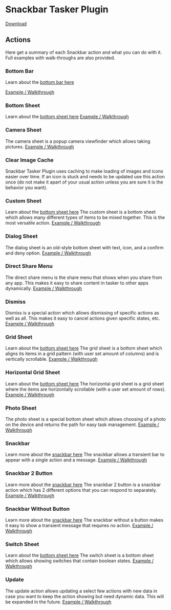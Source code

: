 # Snackbar Tasker Plugin
[Download](https://play.google.com/store/apps/details?id=com.nick.mowen.sceneplugin)

## Actions

Here get a summary of each Snackbar action and what you can do with it. Full examples with walk-throughs are also provided.

### Bottom Bar
Learn about the [bottom bar here](https://material.io/design/components/bottom-navigation.html)

[Example / Walkthrough](./bottom-bar/README.md)

### Bottom Sheet
Learn about the [bottom sheet here](https://material.io/design/components/sheets-bottom.html)
[Example / Walkthrough](./bottom-sheet/README.md)

### Camera Sheet
The camera sheet is a popup camera viewfinder which allows taking pictures.
[Example / Walkthrough](./camera-sheet/README.md)

### Clear Image Cache
Snackbar Tasker Plugin uses caching to make loading of images and icons easier over time. If an icon is stuck and needs to be updated use this action once (do not make it apart of your usual action unless you are sure it is the behavior you want).

### Custom Sheet
Learn about the [bottom sheet here](https://material.io/design/components/sheets-bottom.html)
The custom sheet is a bottom sheet which allows many different types of items to be mixed together. This is the most versatile action.
[Example / Walkthrough](./custom-sheet/README.md)

### Dialog Sheet
The dialog sheet is an old-style bottom sheet with text, icon, and a confirm and deny option.
[Example / Walkthrough](./dialog-sheet/README.md)

### Direct Share Menu
The direct share menu is the share menu that shows when you share from any app. This makes it easy to share content in tasker to other apps dynamically.
[Example / Walkthrough](./share/README.md)

### Dismiss
Dismiss is a special action which allows dismissing of specific actions as well as all. This makes it easy to cancel actions given specific states, etc.
[Example / Walkthrough](./dismiss/README.md)

### Grid Sheet
Learn about the [bottom sheet here](https://material.io/design/components/sheets-bottom.html)
The grid sheet is a bottom sheet which aligns its items in a grid pattern (with user set amount of columns) and is vertically scrollable.
[Example / Walkthrough](./grid-sheet/README.md)

### Horizontal Grid Sheet
Learn about the [bottom sheet here](https://material.io/design/components/sheets-bottom.html)
The horizontal grid sheet is a grid sheet where the items are horizontally scrollable (with a user set amount of rows).
[Example / Walkthrough](./horiz-sheet/README.md)

### Photo Sheet
The photo sheet is a special bottom sheet which allows choosing of a photo on the device and returns the path for easy task management.
[Example / Walkthrough](./photo-sheet/README.md)

### Snackbar
Learn more about the [snackbar here](https://material.io/design/components/snackbars.html)
The snackbar allows a transient bar to appear with a single action and a message.
[Example / Walkthrough](./snackbar/README.md)

### Snackbar 2 Button
Learn more about the [snackbar here](https://material.io/design/components/snackbars.html)
The snackbar 2 button is a snackbar action which has 2 different options that you can respond to separately.
[Example / Walkthrough](./snackbar-double/README.md)

### Snackbar Without Button
Learn more about the [snackbar here](https://material.io/design/components/snackbars.html)
The snackbar without a button makes it easy to show a transient message that requires no action.
[Example / Walkthrough](./snackbar-none/README.md)

### Switch Sheet
Learn about the [bottom sheet here](https://material.io/design/components/sheets-bottom.html)
The switch sheet is a bottom sheet which allows showing switches that contain boolean states.
[Example / Walkthrough](./switch-sheet/README.md)

### Update
The update action allows updating a select few actions with new data in case you want to keep the action showing but need dynamic data. This will be expanded in the future.
[Example / Walkthrough](./update/README.md)

